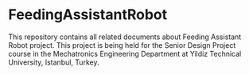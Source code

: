 # FeedingAssistantRobot
This repository contains all related documents about Feeding Assistant Robot project. This project is being held for the Senior Design Project course in the Mechatronics Engineering Department at Yildiz Technical University, Istanbul, Turkey.

